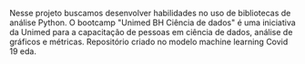 Nesse projeto buscamos desenvolver habilidades no uso de bibliotecas de análise Python.
O bootcamp "Unimed BH Ciência de dados" é uma iniciativa da Unimed para a capacitação de pessoas em ciência de dados, análise de gráficos e métricas.
Repositório criado no modelo machine learning Covid 19 eda.
